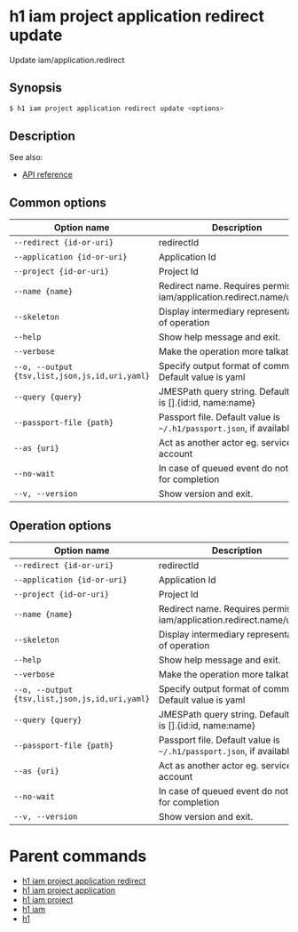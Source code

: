 
# h1 iam project application redirect update

Update iam/application.redirect

## Synopsis

```bash
$ h1 iam project application redirect update <options>
```

## Description

See also:

* [API reference](https://api.hyperone.com/v2/docs#operation/iam_project_application_redirect_patch)

## Common options

| Option name                                        | Description                                                              |
| -------------------------------------------------- | ------------------------------------------------------------------------ |
| ```--redirect {id-or-uri}```                       | redirectId                                                               |
| ```--application {id-or-uri}```                    | Application Id                                                           |
| ```--project {id-or-uri}```                        | Project Id                                                               |
| ```--name {name}```                                | Redirect name. Requires permissions iam/application.redirect.name/update |
| ```--skeleton```                                   | Display intermediary representation of operation                         |
| ```--help```                                       | Show help message and exit.                                              |
| ```--verbose```                                    | Make the operation more talkative.                                       |
| ```--o, --output {tsv,list,json,js,id,uri,yaml}``` | Specify output format of command. Default value is yaml                  |
| ```--query {query}```                              | JMESPath query string. Default value is [].\{id:id, name:name\}          |
| ```--passport-file {path}```                       | Passport file. Default value is ```~/.h1/passport.json```, if available. |
| ```--as {uri}```                                   | Act as another actor eg. service account                                 |
| ```--no-wait```                                    | In case of queued event do not wait for completion                       |
| ```--v, --version```                               | Show version and exit.                                                   |

## Operation options

| Option name                                        | Description                                                              |
| -------------------------------------------------- | ------------------------------------------------------------------------ |
| ```--redirect {id-or-uri}```                       | redirectId                                                               |
| ```--application {id-or-uri}```                    | Application Id                                                           |
| ```--project {id-or-uri}```                        | Project Id                                                               |
| ```--name {name}```                                | Redirect name. Requires permissions iam/application.redirect.name/update |
| ```--skeleton```                                   | Display intermediary representation of operation                         |
| ```--help```                                       | Show help message and exit.                                              |
| ```--verbose```                                    | Make the operation more talkative.                                       |
| ```--o, --output {tsv,list,json,js,id,uri,yaml}``` | Specify output format of command. Default value is yaml                  |
| ```--query {query}```                              | JMESPath query string. Default value is [].\{id:id, name:name\}          |
| ```--passport-file {path}```                       | Passport file. Default value is ```~/.h1/passport.json```, if available. |
| ```--as {uri}```                                   | Act as another actor eg. service account                                 |
| ```--no-wait```                                    | In case of queued event do not wait for completion                       |
| ```--v, --version```                               | Show version and exit.                                                   |

# Parent commands

* [h1 iam project application redirect](./../README.md)
* [h1 iam project application](./../../README.md)
* [h1 iam project](./../../../README.md)
* [h1 iam](./../../../../README.md)
* [h1](./../../../../../README.md)
